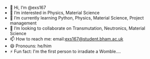 - 👋 Hi, I’m @exs167
- 👀 I’m interested in Physics, Material Science 
- 🌱 I’m currently learning Python, Physics, Material Science, Project management 
- 💞️ I’m looking to collaborate on Transmutation, Neutronics, Material Science 
- 📫 How to reach me: email:exs167@student.bham.ac.uk
- 😄 Pronouns: he/him 
- ⚡ Fun fact: I'm the first person to irradiate a Womble....

<!---
exs167/exs167 is a ✨ special ✨ repository because its `README.md` (this file) appears on your GitHub profile.
You can click the Preview link to take a look at your changes.
--->
